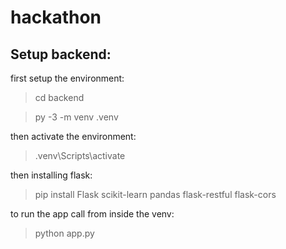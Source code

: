 # hackathon

## Setup backend:

first setup the environment:
> cd backend

> py -3 -m venv .venv

then activate the environment:
> .venv\Scripts\activate

then installing flask:
> pip install Flask scikit-learn pandas flask-restful flask-cors

to run the app call from inside the venv:
> python app.py
